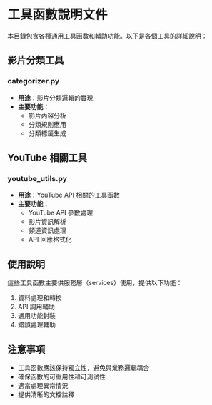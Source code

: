 # 工具函數說明文件

本目錄包含各種通用工具函數和輔助功能。以下是各個工具的詳細說明：

## 影片分類工具

### categorizer.py
- **用途**：影片分類邏輯的實現
- **主要功能**：
  - 影片內容分析
  - 分類規則應用
  - 分類標籤生成

## YouTube 相關工具

### youtube_utils.py
- **用途**：YouTube API 相關的工具函數
- **主要功能**：
  - YouTube API 參數處理
  - 影片資訊解析
  - 頻道資訊處理
  - API 回應格式化

## 使用說明

這些工具函數主要供服務層（services）使用，提供以下功能：
1. 資料處理和轉換
2. API 調用輔助
3. 通用功能封裝
4. 錯誤處理輔助

## 注意事項

- 工具函數應該保持獨立性，避免與業務邏輯耦合
- 確保函數的可重用性和可測試性
- 適當處理異常情況
- 提供清晰的文檔註釋
